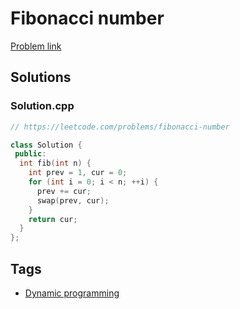 # Fibonacci number

[Problem link](https://leetcode.com/problems/fibonacci-number)

## Solutions


### Solution.cpp
```cpp
// https://leetcode.com/problems/fibonacci-number

class Solution {
 public:
  int fib(int n) {
    int prev = 1, cur = 0;
    for (int i = 0; i < n; ++i) {
      prev += cur;
      swap(prev, cur);
    }
    return cur;
  }
};
```
## Tags

* [Dynamic programming](/README.md#Dynamic_programming)
